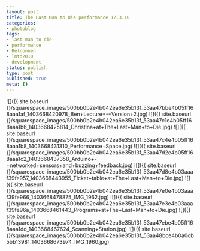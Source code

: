 ```yaml
---
layout: post
title: The Last Man to Die performance 12.3.10
categories:
- photoblog
tags:
- last man to die
- performance
- Belconnen
- lmtd2010
- development
status: publish
type: post
published: true
meta: {}
---
```


![]({{ site.baseurl }}/squarespace_images/500bb0b2e4b042ea6e35b13f_53aa47bbe4b05ff168aaa1af_1403668420978_Ben+Lecture+-+Version+2.jpg)
![]({{ site.baseurl }}/squarespace_images/500bb0b2e4b042ea6e35b13f_53aa47c1e4b05ff168aaa1b6_1403668425814_Christina+at+The+Last+Man+to+Die.jpg)
![]({{ site.baseurl }}/squarespace_images/500bb0b2e4b042ea6e35b13f_53aa47c4e4b05ff168aaa1b8_1403668431310_Performance+Space.jpg)
![]({{ site.baseurl }}/squarespace_images/500bb0b2e4b042ea6e35b13f_53aa47d2e4b05ff168aaa1c2_1403668437358_Arduino+-+networked+sensors+and+buzzing+feedback.jpg)
![]({{ site.baseurl }}/squarespace_images/500bb0b2e4b042ea6e35b13f_53aa47d8e4b03aaaf39fe957_1403668443955_Ticket+table+at+The+Last+Man+to+Die.jpg)
![]({{ site.baseurl }}/squarespace_images/500bb0b2e4b042ea6e35b13f_53aa47e0e4b03aaaf39fe966_1403668478875_IMG_1962.jpg)
![]({{ site.baseurl }}/squarespace_images/500bb0b2e4b042ea6e35b13f_53aa47e3e4b03aaaf39fe96a_1403668461443_Programs+at+The+Last+Man+to+Die.jpg)
![]({{ site.baseurl }}/squarespace_images/500bb0b2e4b042ea6e35b13f_53aa47ebe4b05ff168aaa1dd_1403668467624_Scanning+Station.jpg)
![]({{ site.baseurl }}/squarespace_images/500bb0b2e4b042ea6e35b13f_53aa48bce4b0a0cb5bb13981_1403668673974_IMG_1960.jpg)
